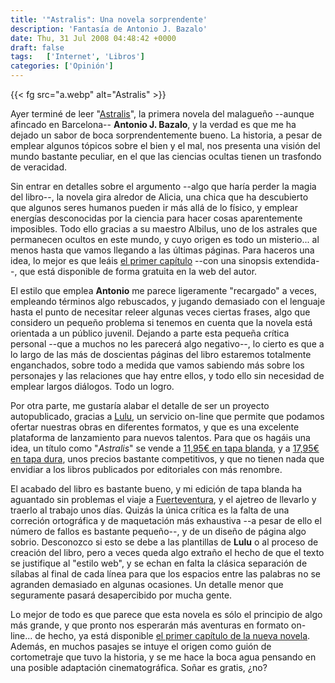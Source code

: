 ```yaml
---
title: '"Astralis": Una novela sorprendente'
description: 'Fantasía de Antonio J. Bazalo'
date: Thu, 31 Jul 2008 04:48:42 +0000
draft: false
tags:   ['Internet', 'Libros']
categories: ['Opinión']
---
```


{{< fg src="a.webp" alt="Astralis" >}}

Ayer terminé de leer "[Astralis](http://www.astralis-saga.com/)", la primera novela del malagueño --aunque afincado en Barcelona-- **Antonio J. Bazalo**, y la verdad es que me ha dejado un sabor de boca sorprendentemente bueno. La historia, a pesar de emplear algunos tópicos sobre el bien y el mal, nos presenta una visión del mundo bastante peculiar, en el que las ciencias ocultas tienen un trasfondo de veracidad.

Sin entrar en detalles sobre el argumento --algo que haría perder la magia del libro--, la novela gira alredor de Alicia, una chica que ha descubierto que algunos seres humanos pueden ir más allá de lo físico, y emplear energías desconocidas por la ciencia para hacer cosas aparentemente imposibles. Todo ello gracias a su maestro Albilus, uno de los astrales que permanecen ocultos en este mundo, y cuyo origen es todo un misterio... al menos hasta que vamos llegando a las últimas páginas. Para haceros una idea, lo mejor es que leáis [el primer capítulo](http://www.astralis-saga.com/docs/capcero.pdf) --con una sinopsis extendida--, que está disponible de forma gratuita en la web del autor.

El estilo que emplea **Antonio** me parece ligeramente "recargado" a veces, empleando términos algo rebuscados, y jugando demasiado con el lenguaje hasta el punto de necesitar releer algunas veces ciertas frases, algo que considero un pequeño problema si tenemos en cuenta que la novela está orientada a un público juvenil. Dejando a parte esta pequeña crítica personal --que a muchos no les parecerá algo negativo--, lo cierto es que a lo largo de las más de doscientas páginas del libro estaremos totalmente enganchados, sobre todo a medida que vamos sabiendo más sobre los personajes y las relaciones que hay entre ellos, y todo ello sin necesidad de emplear largos diálogos. Todo un logro.

Por otra parte, me gustaría alabar el detalle de ser un proyecto autopublicado, gracias a [Lulu](http://www.lulu.com/), un servicio on-line que permite que podamos ofertar nuestras obras en diferentes formatos, y que es una excelente plataforma de lanzamiento para nuevos talentos. Para que os hagáis una idea, un título como "_Astralis_" se vende a [11,95€ en tapa blanda](http://www.lulu.com/content/2538519), y a [17,95€ en tapa dura](http://www.lulu.com/content/2668180), unos precios bastante competitivos, y que no tienen nada que envidiar a los libros publicados por editoriales con más renombre.

El acabado del libro es bastante bueno, y mi edición de tapa blanda ha aguantado sin problemas el viaje a [Fuerteventura](/de-vuelta-a-casa/), y el ajetreo de llevarlo y traerlo al trabajo unos días. Quizás la única crítica es la falta de una correción ortográfica y de maquetación más exhaustiva --a pesar de ello el número de fallos es bastante pequeño--, y de un diseño de página algo sobrio. Desconozco si esto se debe a las plantillas de **Lulu** o al proceso de creación del libro, pero a veces queda algo extraño el hecho de que el texto se justifique al "estilo web", y se echan en falta la clásica separación de sílabas al final de cada línea para que los espacios entre las palabras no se agranden demasiado en algunas ocasiones. Un detalle menor que seguramente pasará desapercibido por mucha gente.

Lo mejor de todo es que parece que esta novela es sólo el principio de algo más grande, y que pronto nos esperarán más aventuras en formato on-line... de hecho, ya está disponible [el primer capítulo de la nueva novela](http://www.astralis-saga.com/docs/ADRcero.pdf). Además, en muchos pasajes se intuye el origen como guión de cortometraje que tuvo la historia, y se me hace la boca agua pensando en una posible adaptación cinematográfica. Soñar es gratis, ¿no?
